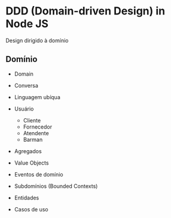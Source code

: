 # DDD (Domain-driven Design) in Node JS

Design dirigido à domínio

## Domínio

- Domain 
 - Conversa 
- Linguagem ubíqua

- Usuário
  - Cliente
  - Fornecedor
  - Atendente
  - Barman

- Agregados
- Value Objects
- Eventos de domínio
- Subdomínios (Bounded Contexts)
- Entidades
- Casos de uso